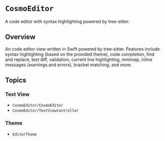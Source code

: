 # ``CosmoEditor``

A code editor with syntax highlighting powered by tree-sitter.

## Overview

An code editor view written in Swift powered by tree-sitter. Features include syntax highlighting (based on the provided theme), code completion, find and replace, text diff, validation, current line highlighting, minimap, inline messages (warnings and errors), bracket matching, and more.

## Topics

### Text View

- ``CosmoEditor/CosmoEditor``
- ``CosmoEditor/TextViewController``

### Theme

- ``EditorTheme``

